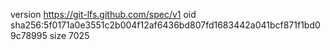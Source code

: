 version https://git-lfs.github.com/spec/v1
oid sha256:5f0171a0e3551c2b004f12af6436bd807fd1683442a041bcf871f1bd09c78995
size 7025
